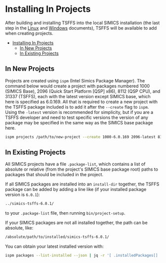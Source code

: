 # Installing In Projects

After building and installing TSFFS into the local SIMICS installation (the last step in
the [Linux](../setup/linux.md#build-tsffs) and
[Windows](../setup/windows.md#build-tsffs) documents), TSFFS will be available to add
when creating projects.

- [Installing In Projects](#installing-in-projects)
  - [In New Projects](#in-new-projects)
  - [In Existing Projects](#in-existing-projects)

## In New Projects

Projects are created using `ispm` (Intel Simics Package Manager). The command below
would create a project with packages numbered 1000 (SIMICS Base), 2096 (Quick Start
Platform [QSP] x86), 8112 (QSP CPU), and 31337 (TSFFS), each with the latest version
except SIMICS base, which here is specified as 6.0.169. All that is required to create
a new project with the TSFFS package included is to add it after the `--create` flag
to `ispm`. Using the `-latest` version is recommended for simplicity, but if you are a
TSFFS developer and need to test specific versions the version of any package may be
specified in the same way as the SIMICS base package here.

```sh
ispm projects /path/to/new-project --create 1000-6.0.169 2096-latest 8112-latest 31337-latest
```

## In Existing Projects

All SIMICS projects have a file `.package-list`, which contains a list of absolute or
relative (from the project's SIMICS base package root) paths to packages that should
be included in the project.

If all SIMICS packages are installed into an `install-dir` together, the TSFFS package
can be added by adding a line like (if your installed package version is `6.0.1`):

```txt
../simics-tsffs-6.0.1/
```

to your `.package-list` file, then running `bin/project-setup`.

If your SIMICS packages are not all installed together, the path can be absolute, like:

```txt
/absolute/path/to/installed/simics-tsffs-6.0.1/
```

You can obtain your latest installed version with:

```sh
ispm packages --list-installed --json | jq -r '[ .installedPackages[] | select(.pkgNumber == 31337) ] | ([ .[].version ] | max_by(split(".") | map(tonumber))) as $m | first(first(.[]|select(.version == $m)).paths[0])'
```